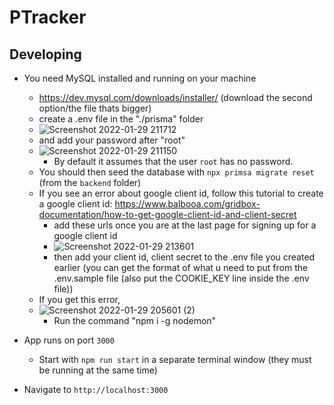 # PTracker

## Developing

- You need MySQL installed and running on your machine
  - https://dev.mysql.com/downloads/installer/ (download the second option/the file thats bigger)
  - create a .env file in the "./prisma" folder
  - ![Screenshot 2022-01-29 211712](https://user-images.githubusercontent.com/77702776/151687680-267e03e0-e118-498e-91a5-fa4bb64c5506.png)
  - and add your password after "root"
  - ![Screenshot 2022-01-29 211150](https://user-images.githubusercontent.com/77702776/151687551-8560152e-aedc-4d8e-a3dc-5c9becf17037.png)
      -  By default it assumes that the user `root` has no password.
  - You should then seed the database with `npx primsa migrate reset` (from the `backend` folder)
  - If you see an error about google client id, follow this tutorial to create a google client id: https://www.balbooa.com/gridbox-documentation/how-to-get-google-client-id-and-client-secret
    -  add these urls once you are at the last page for signing up for a google client id
    -  ![Screenshot 2022-01-29 213601](https://user-images.githubusercontent.com/77702776/151688058-0192fa9c-9c0e-48da-a177-d9cec520a9cf.png)
    - then add your client id, client secret to the .env file you created earlier (you can get the format of what u need to put from the .env.sample file (also put the COOKIE_KEY line inside the .env file))
  - If you get this error,
  - ![Screenshot 2022-01-29 205601 (2)](https://user-images.githubusercontent.com/77702776/151693097-b9dc098e-88be-4c22-89b7-ece91616aad3.png)
    - Run the command "npm i -g nodemon"  

- App runs on port `3000`
  - Start with `npm run start` in a separate terminal window (they must be running at the same time)

- Navigate to `http://localhost:3000`
